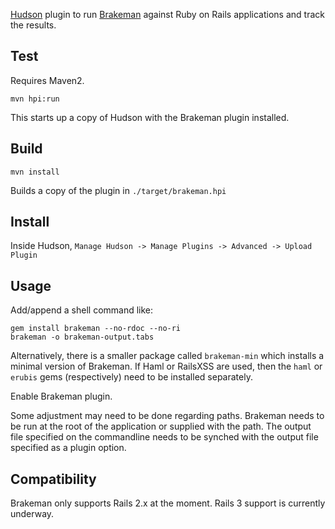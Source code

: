 [Hudson](http://hudson-ci.org) plugin to run [Brakeman](https://github.com/presidentbeef/brakeman) against Ruby on Rails applications and track the results.

## Test

Requires Maven2.

    mvn hpi:run

This starts up a copy of Hudson with the Brakeman plugin installed.

## Build

    mvn install

Builds a copy of the plugin in `./target/brakeman.hpi`

## Install

Inside Hudson, `Manage Hudson -> Manage Plugins -> Advanced -> Upload Plugin`

## Usage

Add/append a shell command like:

    gem install brakeman --no-rdoc --no-ri
    brakeman -o brakeman-output.tabs

Alternatively, there is a smaller package called `brakeman-min` which installs a minimal version of Brakeman. If Haml or RailsXSS are used, then the `haml` or `erubis` gems (respectively) need to be installed separately.

Enable Brakeman plugin.

Some adjustment may need to be done regarding paths. Brakeman needs to be run at the root of the application or supplied with the path. The output file specified on the commandline needs to be synched with the output file specified as a plugin option.

## Compatibility

Brakeman only supports Rails 2.x at the moment. Rails 3 support is currently underway.
